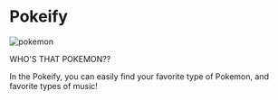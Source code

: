 # Pokeify


![pokemon](https://github.com/dylanramdhan/Pokeify/assets/114676339/3516013c-0ac7-49e1-8ea5-56cb7801cbcb)

WHO'S THAT POKEMON??

In the Pokeify, you can easily find your favorite type of Pokemon, and favorite types of music!